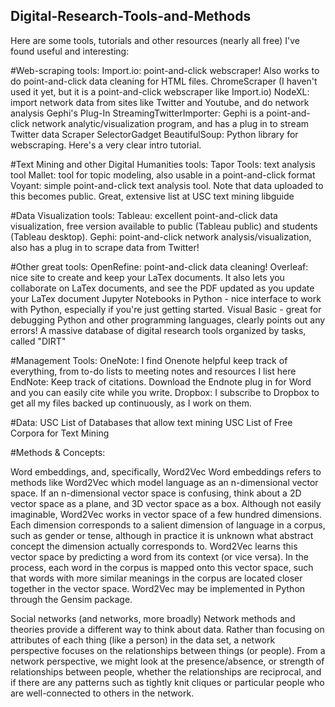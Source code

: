 ## Digital-Research-Tools-and-Methods

Here are some tools, tutorials and other resources (nearly all free) I've found useful and interesting:


#Web-scraping tools:
Import.io: point-and-click webscraper! Also works to do point-and-click data cleaning for HTML files. 
ChromeScraper (I haven't used it yet, but it is a point-and-click webscraper like Import.io)
NodeXL: import network data from sites like Twitter and Youtube, and do network analysis
Gephi's Plug-In StreamingTwitterImporter: Gephi is a point-and-click network analytic/visualization program, and has a plug in to stream Twitter data
Scraper
SelectorGadget
BeautifulSoup: Python library for webscraping. Here's a very clear intro tutorial.

#Text Mining and other Digital Humanities tools:
Tapor Tools: text analysis tool
Mallet: tool for topic modeling, also usable in a point-and-click format
Voyant: simple point-and-click text analysis tool. Note that data uploaded to this becomes public. 
Great, extensive list at USC text mining libguide

#Data Visualization tools:
Tableau: excellent point-and-click data visualization, free version available to public (Tableau public) and students (Tableau desktop). 
Gephi: point-and-click network analysis/visualization, also has a plug in to scrape data from Twitter!

#Other great tools:
OpenRefine: point-and-click data cleaning!
Overleaf: nice site to create and keep your LaTex documents. It also lets you collaborate on LaTex documents, and see the PDF updated as you update your LaTex document
Jupyter Notebooks in Python - nice interface to work with Python, especially if you're just getting started. 
Visual Basic - great for debugging Python and other programming languages, clearly points out any errors!
A massive database of digital research tools organized by tasks, called "DIRT"

#Management Tools:
OneNote: I find Onenote helpful keep track of everything, from to-do lists to meeting notes and resources I list here
EndNote: Keep track of citations. Download the Endnote plug in for Word and you can easily cite while you write.
Dropbox: I subscribe to Dropbox to get all my files backed up continuously, as I work on them. 

#Data:
USC List of Databases that allow text mining
USC List of Free Corpora for Text Mining 




#Methods & Concepts:

Word embeddings, and, specifically, Word2Vec
Word embeddings refers to methods like Word2Vec which model language as an n-dimensional vector space. If an n-dimensional vector space is confusing, think about a 2D vector space as a plane, and 3D vector space as a box. Although not easily imaginable, Word2Vec works in vector space of a few hundred dimensions. Each dimension corresponds to a salient dimension of language in a corpus, such as gender or tense, although in practice it is unknown what abstract concept the dimension actually corresponds to. Word2Vec learns this vector space by predicting a word from its context (or vice versa). In the process, each word in the corpus is mapped onto this vector space, such that words with more similar meanings in the corpus are located closer together in the vector space.  Word2Vec may be implemented in Python through the Gensim package. 


Social networks (and networks, more broadly)
Network methods and theories provide a different way to think about data. Rather than focusing on attributes of each thing (like a person) in the data set, a network perspective focuses on the relationships between things (or people). From a network perspective, we might look at the presence/absence, or strength of relationships between people, whether the relationships are reciprocal, and if there are any patterns such as tightly knit cliques or particular people who are well-connected to others in the network. 

